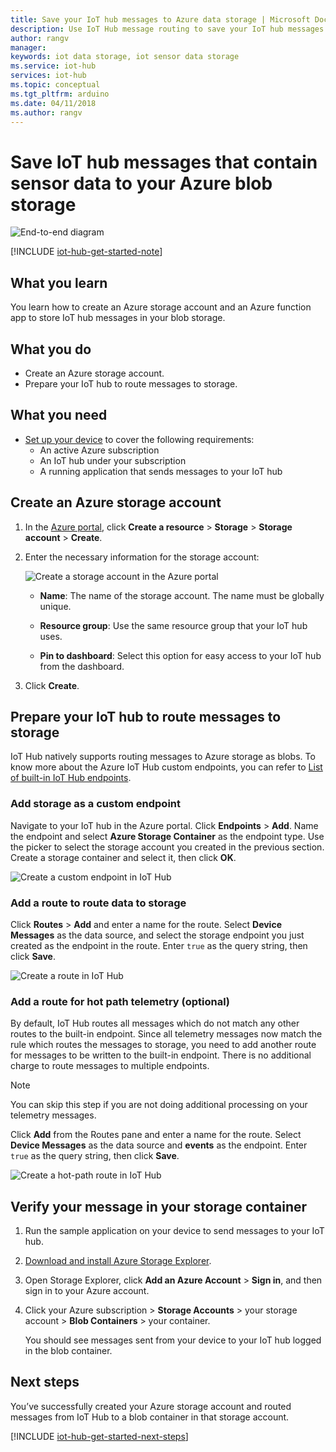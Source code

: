 ```yaml
---
title: Save your IoT hub messages to Azure data storage | Microsoft Docs
description: Use IoT Hub message routing to save your IoT hub messages to your Azure blob storage. The IoT hub messages contain information, such as sensor data, that is sent from your IoT device.
author: rangv
manager: 
keywords: iot data storage, iot sensor data storage
ms.service: iot-hub
services: iot-hub
ms.topic: conceptual
ms.tgt_pltfrm: arduino
ms.date: 04/11/2018
ms.author: rangv
---
```


# Save IoT hub messages that contain sensor data to your Azure blob storage

![End-to-end diagram](media/iot-hub-store-data-in-azure-table-storage/1_route-to-storage.png)

[!INCLUDE [iot-hub-get-started-note](../../includes/iot-hub-get-started-note.md)]

## What you learn

You learn how to create an Azure storage account and an Azure function app to store IoT hub messages in your blob storage.

## What you do

- Create an Azure storage account.
- Prepare your IoT hub to route messages to storage.

## What you need

- [Set up your device](iot-hub-raspberry-pi-kit-node-get-started.md) to cover the following requirements:
  - An active Azure subscription
  - An IoT hub under your subscription 
  - A running application that sends messages to your IoT hub

## Create an Azure storage account

1. In the [Azure portal](https://portal.azure.com/), click **Create a resource** > **Storage** > **Storage account** > **Create**.

2. Enter the necessary information for the storage account:

   ![Create a storage account in the Azure portal](media\iot-hub-store-data-in-azure-table-storage\1_azure-portal-create-storage-account.png)

   * **Name**: The name of the storage account. The name must be globally unique.

   * **Resource group**: Use the same resource group that your IoT hub uses.

   * **Pin to dashboard**: Select this option for easy access to your IoT hub from the dashboard.

3. Click **Create**.

## Prepare your IoT hub to route messages to storage

IoT Hub natively supports routing messages to Azure storage as blobs. To know more about the Azure IoT Hub custom endpoints, you can refer to [List of built-in IoT Hub endpoints](https://docs.microsoft.com/azure/iot-hub/iot-hub-devguide-endpoints#custom-endpoints).

### Add storage as a custom endpoint

Navigate to your IoT hub in the Azure portal. Click **Endpoints** > **Add**. Name the endpoint and select **Azure Storage Container** as the endpoint type. Use the picker to select the storage account you created in the previous section. Create a storage container and select it, then click **OK**.

  ![Create a custom endpoint in IoT Hub](media\iot-hub-store-data-in-azure-table-storage\2_custom-storage-endpoint.png)

### Add a route to route data to storage

Click **Routes** > **Add** and enter a name for the route. Select **Device Messages** as the data source, and select the storage endpoint you just created as the endpoint in the route. Enter `true` as the query string, then click **Save**.

  ![Create a route in IoT Hub](media\iot-hub-store-data-in-azure-table-storage\3_create-route.png)
  
### Add a route for hot path telemetry (optional)

By default, IoT Hub routes all messages which do not match any other routes to the built-in endpoint. Since all telemetry messages now match the rule which routes the messages to storage, you need to add another route for messages to be written to the built-in endpoint. There is no additional charge to route messages to multiple endpoints.

> [!NOTE]
> You can skip this step if you are not doing additional processing on your telemetry messages.

Click **Add** from the Routes pane and enter a name for the route. Select **Device Messages** as the data source and **events** as the endpoint. Enter `true` as the query string, then click **Save**.

  ![Create a hot-path route in IoT Hub](media\iot-hub-store-data-in-azure-table-storage\4_hot-path-route.png)

## Verify your message in your storage container

1. Run the sample application on your device to send messages to your IoT hub.

2. [Download and install Azure Storage Explorer](http://storageexplorer.com/).

3. Open Storage Explorer, click **Add an Azure Account** > **Sign in**, and then sign in to your Azure account.

4. Click your Azure subscription > **Storage Accounts** > your storage account > **Blob Containers** > your container.

   You should see messages sent from your device to your IoT hub logged in the blob container.

## Next steps

You’ve successfully created your Azure storage account and routed messages from IoT Hub to a blob container in that storage account.

[!INCLUDE [iot-hub-get-started-next-steps](../../includes/iot-hub-get-started-next-steps.md)]
